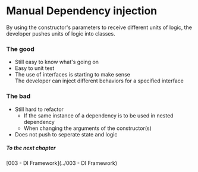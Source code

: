﻿# Manual Dependency injection
By using the constructor's parameters to receive different units of logic, the 
developer pushes units of logic into classes.

### The good
* Still easy to know what's going on
* Easy to unit test
* The use of interfaces is starting to make sense  
  The developer can inject different behaviors for a specified interface

### The bad

* Still hard to refactor
  * If the same instance of a dependency is to be used in nested dependency
  * When changing the arguments of the constructor(s)
* Does not push to seperate state and logic

##### To the next chapter
[003 - DI Framework](../003 - DI Framework)  